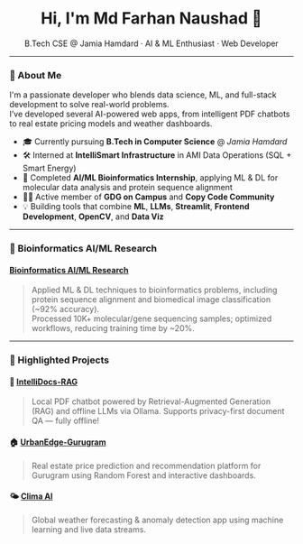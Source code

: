 <h1 align="center">Hi, I'm Md Farhan Naushad 👋</h1>
<p align="center">
  B.Tech CSE @ Jamia Hamdard · AI & ML Enthusiast · Web Developer
</p>

---

### 🚀 About Me

I'm a passionate developer who blends data science, ML, and full-stack development to solve real-world problems.  
I’ve developed several AI-powered web apps, from intelligent PDF chatbots to real estate pricing models and weather dashboards.

- 🎓 Currently pursuing **B.Tech in Computer Science** @ *Jamia Hamdard*
- 🛠️ Interned at **IntelliSmart Infrastructure** in AMI Data Operations (SQL + Smart Energy)
- 🔬 Completed **AI/ML Bioinformatics Internship**, applying ML & DL for molecular data analysis and protein sequence alignment
- 🧑‍💻 Active member of **GDG on Campus** and **Copy Code Community**
- 💡 Building tools that combine **ML**, **LLMs**, **Streamlit**, **Frontend Development**, **OpenCV**, and **Data Viz**

---

### 🔬 Bioinformatics AI/ML Research

#### [Bioinformatics AI/ML Research](https://github.com/farhannaushad08/bioinformatics-ml-research)  
> Applied ML & DL techniques to bioinformatics problems, including protein sequence alignment and biomedical image classification (~92% accuracy).  
> Processed 10K+ molecular/gene sequencing samples; optimized workflows, reducing training time by ~20%.


---

### 🌟 Highlighted Projects

#### 🤖 [IntelliDocs-RAG](https://github.com/farhannaushad08/IntelliDocs-RAG)  
> Local PDF chatbot powered by Retrieval-Augmented Generation (RAG) and offline LLMs via Ollama. Supports privacy-first document QA — fully offline!

#### 🏠 [UrbanEdge-Gurugram](https://github.com/farhannaushad08/UrbanEdge-Gurugram)  
> Real estate price prediction and recommendation platform for Gurugram using Random Forest and interactive dashboards.

#### 🌤️ [Clima AI](https://github.com/farhannaushad08/Clima-AI)  
> Global weather forecasting & anomaly detection app using machine learning and live data streams.
